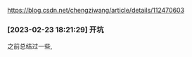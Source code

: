 
https://blog.csdn.net/chengziwang/article/details/112470603

### [2023-02-23 18:21:29] 开坑

之前总结过一些,

